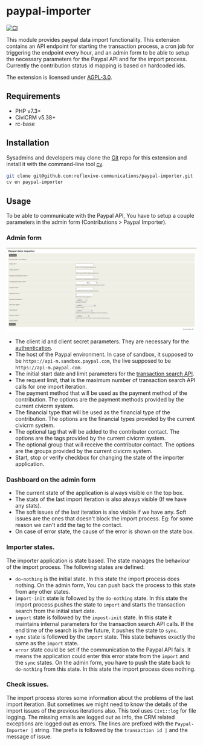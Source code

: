 # paypal-importer

[![CI](https://github.com/reflexive-communications/paypal-importer/actions/workflows/main.yml/badge.svg)](https://github.com/reflexive-communications/paypal-importer/actions/workflows/main.yml)

This module provides paypal data import functionality. This extension contains an API endpoint for starting the transaction process, a cron job for triggering the endpoint every hour, and an admin form to be able to setup the necessary parameters for the Paypal API and for the import process. Currently the contribution status id mapping is based on hardcoded ids.

The extension is licensed under [AGPL-3.0](LICENSE.txt).

## Requirements

-   PHP v7.3+
-   CiviCRM v5.38+
-   rc-base

## Installation

Sysadmins and developers may clone the [Git](https://en.wikipedia.org/wiki/Git) repo for this extension and
install it with the command-line tool [cv](https://github.com/civicrm/cv).

```bash
git clone git@github.com:reflexive-communications/paypal-importer.git
cv en paypal-importer
```

## Usage

To be able to communicate with the Paypal API, You have to setup a couple parameters in the admin form (Contributions > Paypal Importer).

### Admin form

![settings](./images/paypal-import-form.png)

-   The client id and client secret parameters. They are necessary for the [authentication](https://developer.paypal.com/docs/platforms/get-started/#get-api-credentials).
-   The host of the Paypal environment. In case of sandbox, it supposed to be `https://api-m.sandbox.paypal.com`, the live supposed to be `https://api-m.paypal.com`.
-   The initial start date and limit parameters for the [transaction search API](https://developer.paypal.com/docs/api/transaction-search/v1/).
-   The request limit, that is the maximum number of transaction search API calls for one import iteration.
-   The payment method that will be used as the payment method of the contribution. The options are the payment methods provided by the current civicrm system.
-   The financial type that will be used as the financial type of the contribution. The options are the financial types provided by the current civicrm system.
-   The optional tag that will be added to the contributor contact. The options are the tags provided by the current civicrm system.
-   The optional group that will receive the contributor contact. The options are the groups provided by the current civicrm system.
-   Start, stop or verify checkbox for changing the state of the importer application.

### Dashboard on the admin form

-   The current state of the application is always visible on the top box.
-   The stats of the last import iteration is also always visible (If we have any stats).
-   The soft issues of the last iteration is also visible if we have any. Soft issues are the ones that doesn't block the import process. Eg: for some reason we can't add the tag to the contact.
-   On case of error state, the cause of the error is shown on the state box.

### Importer states.

The importer application is state based. The state manages the behaviour of the import process. The following states are defined:

-   `do-nothing` is the initial state. In this state the import process does nothing. On the admin form, You can push back the process to this state from any other states.
-   `import-init` state is followed by the `do-nothing` state. In this state the import process pushes the state to `import` and starts the transaction search from the initial start date.
-   `import` state is followed by the `impost-init` state. In this state it maintains internal parameters for the transaction search API calls. If the end time of the search is in the future, it pushes the state to `sync`.
-   `sync` state is followed by the `import` state. This state behaves exactly the same as the `import` state.
-   `error` state could be set if the communication to the Paypal API fails. It means the application could enter this error state from the `import` and the `sync` states. On the admin form, you have to push the state back to `do-nothing` from this state. In this state the import process does nothing.

### Check issues.

The import process stores some information about the problems of the last import iteration. But sometimes we might need to know the details of the import issues of the previous iterations also. This tool uses `Civi::log` for file logging. The missing emails are logged out as info, the CRM related exceptions are logged out as errors. The lines are prefixed with the `Paypal-Importer |` string. The prefix is followed by the `transaction id |` and the message of issue.
